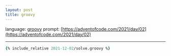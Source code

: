 ```yaml
---
layout: post
title: groovy
---
```


language: [groovy](https://groovy-lang.org)
prompt: [https://adventofcode.com/2021/day/02](https://adventofcode.com/2021/day/02)

---

```tcl
{% include_relative 2021-12-02/solve.groovy %}
```

